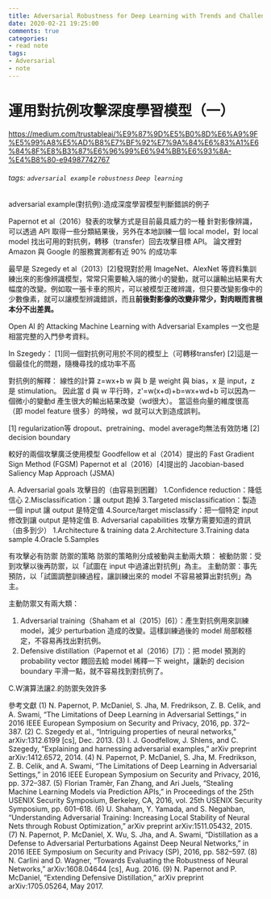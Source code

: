 ```yaml
---
title: Adversarial Robustness for Deep Learning with Trends and Challenges 
date: 2020-02-21 19:25:00
comments: true
categories:
- read note
tags:
- Adversarial
- note
---
```



# 運用對抗例攻擊深度學習模型（一）
https://medium.com/trustableai/%E9%87%9D%E5%B0%8D%E6%A9%9F%E5%99%A8%E5%AD%B8%E7%BF%92%E7%9A%84%E6%83%A1%E6%84%8F%E8%B3%87%E6%96%99%E6%94%BB%E6%93%8A-%E4%B8%80-e94987742767
###### tags: `adversarial example` `robustness` `Deep learning`
adversarial example(對抗例):造成深度學習模型判斷錯誤的例子

Papernot et al（2016）發表的攻擊方式是目前最具威力的一種
針對影像辨識，可以透過 API 取得一些分類結果後，另外在本地訓練一個 local model，對 local model 找出可用的對抗例，轉移（transfer）回去攻擊目標 API。
論文裡對 Amazon 與 Google 的服務實測都有近 90% 的成功率

最早是 Szegedy et al（2013）[2]發現對於用 ImageNet、AlexNet 等資料集訓練出來的影像辨識模型，常常只需要輸入端的微小的變動，就可以讓輸出結果有大幅度的改變。例如取一張卡車的照片，可以被模型正確辨識，但只要改變影像中的少數像素，就可以讓模型辨識錯誤，而且**前後對影像的改變非常少，對肉眼而言根本分不出差異。**

Open AI 的 Attacking Machine Learning with Adversarial Examples 一文也是相當完整的入門參考資料。

In Szegedy：
[1]同一個對抗例可用於不同的模型上（可轉移transfer)
[2]這是一個最佳化的問題，隨機尋找的成功率不高

對抗例的解釋：
線性的計算 z=wx+b
w 與 b 是 weight 與 bias，x 是 input，z 是 stimulation。
因此當 d 與 w 平行時，z'=w(x+d)+b=wx+wd+b 
可以因為一個微小的變動d 產生很大的輸出結果改變（wd很大）。
當這些向量的維度很高（即 model feature 很多）的時候，wd 就可以大到造成誤判。

[1] regularization等 dropout、pretraining、model average均無法有效防堵
[2] decision boundary 

較好的兩個攻擊廣泛使用模型
Goodfellow et al（2014）提出的 Fast Gradient Sign Method (FGSM)
Papernot et al（2016）[4]提出的 Jacobian-based Saliency Map Approach (JSMA)

A. Adversarial goals 攻擊目的（由容易到困難）
1.Confidence reduction：降低信心
2.Misclassification：讓 output 跑掉
3.Targeted misclassification：製造一個 input 讓 output 是特定值
4.Source/target misclassify：把一個特定 input 修改到讓 output 是特定值
B. Adversarial capabilities 攻擊方需要知道的資訊（由多到少）
1.Architecture & training data
2.Architecture
3.Training data sample
4.Oracle
5.Samples

有攻擊必有防禦
防禦的策略
防禦的策略則分成被動與主動兩大類：
被動防禦：受到攻擊以後再防禦，以「試圖在 input 中過濾出對抗例」為主。
主動防禦：事先預防，以「試圖調整訓練過程，讓訓練出來的 model 不容易被算出對抗例」為主。

主動防禦又有兩大類：
1. Adversarial training（Shaham et al（2015）[6]）：產生對抗例用來訓練 model，減少 perturbation 造成的改變。這樣訓練過後的 model 局部較穩定，不容易再找出對抗例。
2. Defensive distillation（Papernot et al（2016）[7]）：把 model 預測的 probability vector 餵回去給 model 稀釋一下 weight，讓新的 decision boundary 平滑一點，就不容易找到對抗例了。

C.W演算法讓2.的防禦失效許多




參考文獻
(1) N. Papernot, P. McDaniel, S. Jha, M. Fredrikson, Z. B. Celik, and A. Swami, “The Limitations of Deep Learning in Adversarial Settings,” in 2016 IEEE European Symposium on Security and Privacy, 2016, pp. 372–387.
(2) C. Szegedy et al., “Intriguing properties of neural networks,” arXiv:1312.6199 [cs], Dec. 2013.
(3) I. J. Goodfellow, J. Shlens, and C. Szegedy, “Explaining and harnessing adversarial examples,” arXiv preprint arXiv:1412.6572, 2014.
(4) N. Papernot, P. McDaniel, S. Jha, M. Fredrikson, Z. B. Celik, and A. Swami, “The Limitations of Deep Learning in Adversarial Settings,” in 2016 IEEE European Symposium on Security and Privacy, 2016, pp. 372–387.
(5) Florian Tramèr, Fan Zhang, and Ari Juels, “Stealing Machine Learning Models via Prediction APIs,” in Proceedings of the 25th USENIX Security Symposium, Berkeley, CA, 2016, vol. 25th USENIX Security Symposium, pp. 601–618.
(6) U. Shaham, Y. Yamada, and S. Negahban, “Understanding Adversarial Training: Increasing Local Stability of Neural Nets through Robust Optimization,” arXiv preprint arXiv:1511.05432, 2015.
(7) N. Papernot, P. McDaniel, X. Wu, S. Jha, and A. Swami, “Distillation as a Defense to Adversarial Perturbations Against Deep Neural Networks,” in 2016 IEEE Symposium on Security and Privacy (SP), 2016, pp. 582–597.
(8) N. Carlini and D. Wagner, “Towards Evaluating the Robustness of Neural Networks,” arXiv:1608.04644 [cs], Aug. 2016.
(9) N. Papernot and P. McDaniel, “Extending Defensive Distillation,” arXiv preprint arXiv:1705.05264, May 2017.
